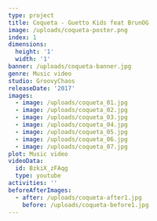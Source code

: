 ```yaml
---
type: project
title: Coqueta - Guetto Kids feat BrunOG
image: /uploads/coqueta-poster.png
index: 1
dimensions:
  height: '1'
  width: '1'
banner: /uploads/coqueta-banner.jpg
genre: Music video
studio: GroovyChaos
releaseDate: '2017'
images:
  - image: /uploads/coqueta_01.jpg
  - image: /uploads/coqueta_02.jpg
  - image: /uploads/coqueta_03.jpg
  - image: /uploads/coqueta_04.jpg
  - image: /uploads/coqueta_05.jpg
  - image: /uploads/coqueta_06.jpg
  - image: /uploads/coqueta_07.jpg
plot: Music video
videoData:
  id: BzkiX_zFAqg
  type: youtube
activities: ''
beforeAfterImages:
  - after: /uploads/coqueta-after1.jpg
    before: /uploads/coqueta-before1.jpg
---
```


